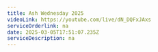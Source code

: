 ```yaml
---
title: Ash Wednesday 2025
videoLink: https://youtube.com/live/dN_DQFxJAxs
serviceOrderlink: na
date: 2025-03-05T17:51:07.235Z
serviceDescription: n﻿a
---
```

